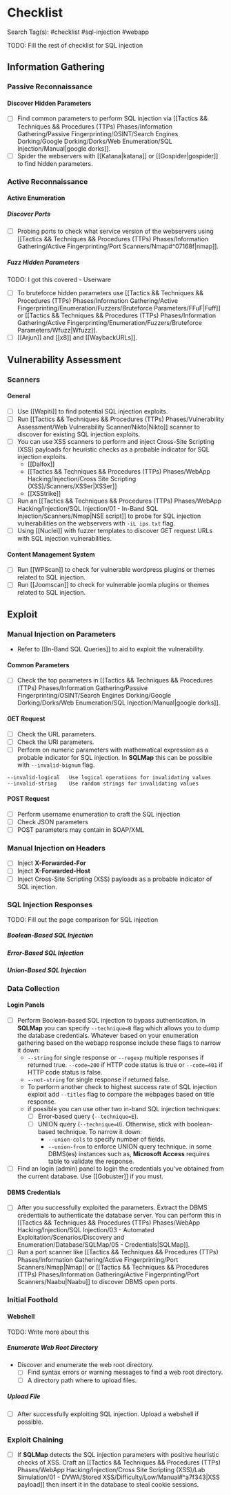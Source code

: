 # Checklist

Search Tag(s): #checklist #sql-injection #webapp

TODO: Fill the rest of checklist for SQL injection

## Information Gathering

### Passive Reconnaissance

#### Discover Hidden Parameters

- [ ] Find common parameters to perform SQL injection via [[Tactics && Techniques && Procedures (TTPs) Phases/Information Gathering/Passive Fingerprinting/OSINT/Search Engines Dorking/Google Dorking/Dorks/Web Enumeration/SQL Injection/Manual|google dorks]].
- [ ] Spider the webservers with [[Katana|katana]] or [[Gospider|gospider]] to find hidden parameters.

### Active Reconnaissance

#### Active Enumeration

##### Discover Ports

- [ ] Probing ports to check what service version of the webservers using [[Tactics && Techniques && Procedures (TTPs) Phases/Information Gathering/Active Fingerprinting/Port Scanners/Nmap#^07168f|nmap]].

##### Fuzz Hidden Parameters

TODO: I got this covered - Userware

- [ ] To bruteforce hidden parameters use [[Tactics && Techniques && Procedures (TTPs) Phases/Information Gathering/Active Fingerprinting/Enumeration/Fuzzers/Bruteforce Parameters/FFuF|Fuff]] or [[Tactics && Techniques && Procedures (TTPs) Phases/Information Gathering/Active Fingerprinting/Enumeration/Fuzzers/Bruteforce Parameters/Wfuzz|Wfuzz]].
- [ ] [[Arjun]] and [[x8]] and [[WaybackURLs]].

## Vulnerability Assessment

### Scanners

#### General

- [ ] Use [[Wapiti]] to find potential SQL injection exploits.
- [ ] Run [[Tactics && Techniques && Procedures (TTPs) Phases/Vulnerability Assessment/Web Vulnerability Scanner/Nikto|Nikto]] scanner to discover for existing SQL injection exploits.
- [ ] You can use XSS scanners to perform and inject Cross-Site Scripting (XSS) payloads for heuristic checks as a probable indicator for SQL injection exploits.
	- [[Dalfox]]
	- [[Tactics && Techniques && Procedures (TTPs) Phases/WebApp Hacking/Injection/Cross Site Scripting (XSS)/Scanners/XSSer|XSSer]]
	- [[XSStrike]]
- [ ] Run an [[Tactics && Techniques && Procedures (TTPs) Phases/WebApp Hacking/Injection/SQL Injection/01 - In-Band SQL Injection/Scanners/Nmap|NSE script]] to probe for SQL injection vulnerabilities on the webservers with `-iL ips.txt` flag.
- [ ] Using [[Nuclei]] with fuzzer templates to discover GET request URLs with SQL injection vulnerabilities.

#### Content Management System

- [ ] Run [[WPScan]] to check for vulnerable wordpress plugins or themes related to SQL injection.
- [ ] Run [[Joomscan]] to check for vulnerable joomla plugins or themes related to SQL injection.

## Exploit

### Manual Injection on Parameters

- Refer to [[In-Band SQL Queries]] to aid to exploit the vulnerability.

#### Common Parameters

- [ ] Check the top parameters in [[Tactics && Techniques && Procedures (TTPs) Phases/Information Gathering/Passive Fingerprinting/OSINT/Search Engines Dorking/Google Dorking/Dorks/Web Enumeration/SQL Injection/Manual|google dorks]].

#### GET Request

- [ ] Check the URL parameters.
- [ ] Check the URI parameters.
- [ ] Perform on numeric parameters with mathematical expression as a probable indicator for SQL injection. In **SQLMap** this can be possible with `--invalid-bignum` flag.

```
--invalid-logical   Use logical operations for invalidating values
--invalid-string    Use random strings for invalidating values
```

#### POST Request

- [ ] Perform username enumeration to craft the SQL injection
- [ ] Check JSON parameters
- [ ] POST parameters may contain in SOAP/XML

### Manual Injection on Headers

- [ ] Inject **X-Forwarded-For**
- [ ] Inject **X-Forwarded-Host**
- [ ] Inject Cross-Site Scripting (XSS) payloads as a probable indicator of SQL injection.

### SQL Injection Responses

TODO: Fill out the page comparison for SQL injection

##### Boolean-Based SQL Injection

##### Error-Based SQL Injection

##### Union-Based SQL Injection


### Data Collection

#### Login Panels

- [ ] Perform Boolean-based SQL injection to bypass authentication. In **SQLMap** you can specify `--technique=B` flag which allows you to dump the database credentials. Whatever based on your enumeration gathering based on the webapp response include these flags to narrow it down: 
	-  `--string` for single response or `--regexp` multiple responses if returned true. `--code=200` if HTTP code status is true or `--code=401` if HTTP code status is false.
	- `--not-string` for single response if returned false.
	- To perform another check to highest success rate of SQL injection exploit add `--titles` flag to compare the webpages based on title response.
	- if possible you can use other two in-band SQL injection techniques:
		- [ ] Error-based query (`--technique=E`).
		- [ ] UNION query (`--technique=U`). Otherwise, stick with boolean-based technique. To narrow it down:
			- `--union-cols` to specify number of fields.
			- `--union-from` to enforce UNION query technique. in some DBMS(es) instances such as, **Microsoft Access** requires table to validate the response.
- [ ] Find an login (admin) panel to login the credentials you've obtained from the current database. Use [[Gobuster]] if you must.

#### DBMS Credentials

- [ ] After you successfully exploited the parameters. Extract the DBMS credentials to authenticate the database server. You can perform this in [[Tactics && Techniques && Procedures (TTPs) Phases/WebApp Hacking/Injection/SQL Injection/03 - Automated Exploitation/Scenarios/Discovery and Enumeration/Database/SQLMap/05 - Credentials|SQLMap]].
- [ ] Run a port scanner like [[Tactics && Techniques && Procedures (TTPs) Phases/Information Gathering/Active Fingerprinting/Port Scanners/Nmap|Nmap]] or [[Tactics && Techniques && Procedures (TTPs) Phases/Information Gathering/Active Fingerprinting/Port Scanners/Naabu|Naabu]] to discover DBMS open ports.

### Initial Foothold

#### Webshell

TODO: Write more about this

##### Enumerate Web Root Directory

- Discover and enumerate the web root directory.
	- [ ] Find syntax errors or warning messages to find a web root directory.
	- [ ] A directory path where to upload files.

##### Upload File

- [ ] After successfully exploiting SQL injection. Upload a webshell if possible.

### Exploit Chaining

- [ ] If **SQLMap** detects the SQL injection parameters with positive heuristic checks of XSS. Craft an [[Tactics && Techniques && Procedures (TTPs) Phases/WebApp Hacking/Injection/Cross Site Scripting (XSS)/Lab Simulation/01 - DVWA/Stored XSS/Difficulty/Low/Manual#^a7f343|XSS payload]] then insert it in the database to steal cookie sessions.